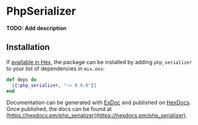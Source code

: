 # PhpSerializer

**TODO: Add description**

## Installation

If [available in Hex](https://hex.pm/docs/publish), the package can be installed
by adding `php_serializer` to your list of dependencies in `mix.exs`:

```elixir
def deps do
  [{:php_serializer, "~> 0.9.0"}]
end
```

Documentation can be generated with [ExDoc](https://github.com/elixir-lang/ex_doc)
and published on [HexDocs](https://hexdocs.pm). Once published, the docs can
be found at [https://hexdocs.pm/php_serializer](https://hexdocs.pm/php_serializer).


